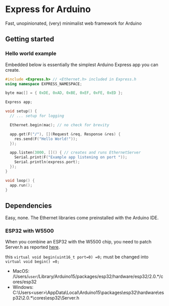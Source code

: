# Express for Arduino
Fast, unopinionated, (very) minimalist web framework for Arduino

## Getting started

### Hello world example

Embedded below is essentially the simplest Arduino Express app you can create. 

```cpp
#include <Express.h> // <Ethernet.h> included in Express.h
using namespace EXPRESS_NAMESPACE;

byte mac[] = { 0xDE, 0xAD, 0xBE, 0xEF, 0xFE, 0xED };

Express app;

void setup() {
  // ... setup for logging

  Ethernet.begin(mac); // no check for brevity

  app.get(F("/"), [](Request &req, Response &res) {
    res.send(F("Hello World!"));
  });

  app.listen(3000, []() { // creates and runs EthernetServer
    Serial.print(F("Example app listening on port "));
    Serial.println(express.port);
  });
}

void loop() {
  app.run();
}
```

## Dependencies
Easy, none. The Ethernet libraries come preinstalled with the Arduino IDE.

### ESP32 with W5500 
When you combine an ESP32 with the W5500 chip, you need to patch Server.h as reported [here](https://github.com/PaulStoffregen/Ethernet/issues/42).

this `virtual void begin(uint16_t port=0) =0;` must be changed into `virtual void begin() =0;` 

- MacOS:   /Users/`user`/Library/Arduino15/packages/esp32/hardware/esp32/2.0.*/cores/esp32
- Windows: C:\Users\<user>\AppData\Local\Arduino15\packages\esp32\hardware\esp32\2.0.*\cores\esp32\Server.h
              
